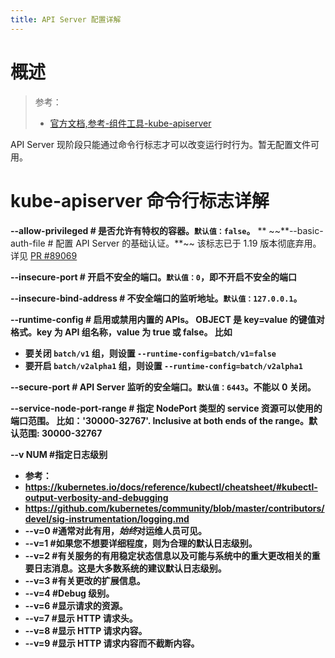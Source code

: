 ```yaml
---
title: API Server 配置详解
---
```


# 概述

> 参考：
> - [官方文档,参考-组件工具-kube-apiserver](https://kubernetes.io/docs/reference/command-line-tools-reference/kube-apiserver/)

API Server 现阶段只能通过命令行标志才可以改变运行时行为。暂无配置文件可用。

# kube-apiserver 命令行标志详解

**--allow-privileged <BOOL> # 是否允许有特权的容器。`默认值：false`。**
**
\~~**--basic-auth-file <FILE> # 配置 API Server 的基础认证。\*\*~~
该标志已于 1.19 版本彻底弃用。详见 [PR #89069](https://github.com/kubernetes/kubernetes/pull/89069)

**--insecure-port <NUM> # 开启不安全的端口。`默认值：0`，即不开启不安全的端口**

**--insecure-bind-address <IP> # 不安全端口的监听地址。`默认值：127.0.0.1`。**

**--runtime-config <OBJECT> # 启用或禁用内置的 APIs。**
OBJECT 是 key=value 的键值对格式。key 为 API 组名称，value 为 true 或 false。
比如

- 要关闭 `batch/v1` 组，则设置 `--runtime-config=batch/v1=false`
- 要开启 `batch/v2alpha1` 组，则设置 `--runtime-config=batch/v2alpha1`

**--secure-port <NUM> # API Server 监听的安全端口。`默认值：6443`。不能以 0 关闭。**

**--service-node-port-range <PortRange> # 指定 NodePort 类型的 service 资源可以使用的端口范围。**
比如：'30000-32767'. Inclusive at both ends of the range。默认范围: 30000-32767

**--v NUM #指定日志级别**

- 参考：
- <https://kubernetes.io/docs/reference/kubectl/cheatsheet/#kubectl-output-verbosity-and-debugging>
- <https://github.com/kubernetes/community/blob/master/contributors/devel/sig-instrumentation/logging.md>
- \--v=0 #通常对此有用，*始终*对运维人员可见。
- \--v=1 #如果您不想要详细程度，则为合理的默认日志级别。
- \--v=2 #有关服务的有用稳定状态信息以及可能与系统中的重大更改相关的重要日志消息。这是大多数系统的建议默认日志级别。
- \--v=3 #有关更改的扩展信息。
- \--v=4 #Debug 级别。
- \--v=6 #显示请求的资源。
- \--v=7 #显示 HTTP 请求头。
- \--v=8 #显示 HTTP 请求内容。
- \--v=9 #显示 HTTP 请求内容而不截断内容。
